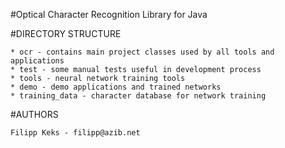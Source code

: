 #Optical Character Recognition Library for Java

#DIRECTORY STRUCTURE

    * ocr - contains main project classes used by all tools and applications
    * test - some manual tests useful in development process
    * tools - neural network training tools
    * demo - demo applications and trained networks
    * training_data - character database for network training

#AUTHORS

    Filipp Keks - filipp@azib.net